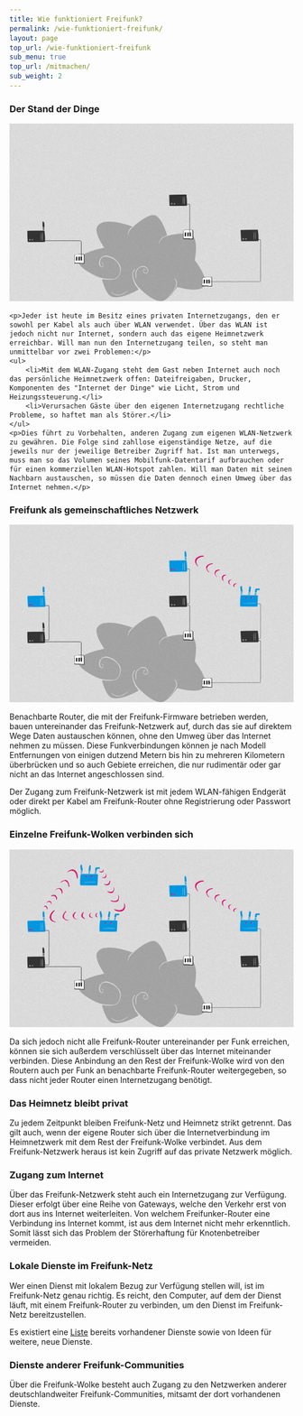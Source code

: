 ```yaml
---
title: Wie funktioniert Freifunk?
permalink: /wie-funktioniert-freifunk/
layout: page
top_url: /wie-funktioniert-freifunk
sub_menu: true
top_url: /mitmachen/
sub_weight: 2
---
```


<section class="box">
	<h3>Der Stand der Dinge</h3>
	<img src="/images/network_1.jpg" class="half-width" />
	
	<p>Jeder ist heute im Besitz eines privaten Internetzugangs, den er sowohl per Kabel als auch über WLAN verwendet. Über das WLAN ist jedoch nicht nur Internet, sondern auch das eigene Heimnetzwerk erreichbar. Will man nun den Internetzugang teilen, so steht man unmittelbar vor zwei Problemen:</p>
	<ul>
		<li>Mit dem WLAN-Zugang steht dem Gast neben Internet auch noch das persönliche Heimnetzwerk offen: Dateifreigaben, Drucker, Komponenten des "Internet der Dinge" wie Licht, Strom und Heizungssteuerung.</li>
		<li>Verursachen Gäste über den eigenen Internetzugang rechtliche Probleme, so haftet man als Störer.</li>
	</ul>
	<p>Dies führt zu Vorbehalten, anderen Zugang zum eigenen WLAN-Netzwerk zu gewähren. Die Folge sind zahllose eigenständige Netze, auf die jeweils nur der jeweilige Betreiber Zugriff hat. Ist man unterwegs, muss man so das Volumen seines Mobilfunk-Datentarif aufbrauchen oder für einen kommerziellen WLAN-Hotspot zahlen. Will man Daten mit seinen Nachbarn austauschen, so müssen die Daten dennoch einen Umweg über das Internet nehmen.</p>
</section>

<section class="box">
	<h3>Freifunk als gemeinschaftliches Netzwerk</h3>
	<img src="/images/network_2.jpg" class="half-width" />
	<p>Benachbarte Router, die mit der Freifunk-Firmware betrieben werden, bauen untereinander das Freifunk-Netzwerk auf, durch das sie auf direktem Wege Daten austauschen können, ohne den Umweg über das Internet nehmen zu müssen. Diese Funkverbindungen können je nach Modell Entfernungen von einigen dutzend Metern bis hin zu mehreren Kilometern überbrücken und so auch Gebiete erreichen, die nur rudimentär oder gar nicht an das Internet angeschlossen sind.</p>
	<p>Der Zugang zum Freifunk-Netzwerk ist mit jedem WLAN-fähigen Endgerät oder direkt per Kabel am Freifunk-Router ohne Registrierung oder Passwort möglich.</p>
</section>

<section class="box ">
	<h3>Einzelne Freifunk-Wolken verbinden sich</h3>
	<img src="/images/network_3.jpg" class="half-width" />
	<p>Da sich jedoch nicht alle Freifunk-Router untereinander per Funk erreichen, können sie sich außerdem verschlüsselt über das Internet miteinander verbinden. Diese Anbindung an den Rest der Freifunk-Wolke wird von den Routern auch per Funk an benachbarte Freifunk-Router weitergegeben, so dass nicht jeder Router einen Internetzugang benötigt.</p>
</section>
<section class="box">
	<h3>Das Heimnetz bleibt privat</h3>
	<p>Zu jedem Zeitpunkt bleiben Freifunk-Netz und Heimnetz strikt getrennt. Das gilt auch, wenn der eigene Router sich über die Internetverbindung im Heimnetzwerk mit dem Rest der Freifunk-Wolke verbindet. Aus dem Freifunk-Netzwerk heraus ist kein Zugriff auf das private Netzwerk möglich.</p>
</section>

<section class="box">
	<h3>Zugang zum Internet</h3>
	<p>Über das Freifunk-Netzwerk steht auch ein Internetzugang zur Verfügung. Dieser erfolgt über eine Reihe von Gateways, welche den Verkehr erst von dort aus ins Internet weiterleiten. Von welchem Freifunker-Router eine Verbindung ins Internet kommt, ist aus dem Internet nicht mehr erkenntlich. Somit lässt sich das Problem der Störerhaftung für Knotenbetreiber vermeiden.</p>
</section>

<section class="box">
	<h3>Lokale Dienste im Freifunk-Netz</h3>
	<p>Wer einen Dienst mit lokalem Bezug zur Verfügung stellen will, ist im Freifunk-Netz genau richtig. Es reicht, den Computer, auf dem der Dienst läuft, mit einem Freifunk-Router zu verbinden, um den Dienst im Freifunk-Netz bereitzustellen.</p>
	<p>Es existiert eine <a href="/lokale-dienste/">Liste</a> bereits vorhandener Dienste sowie von Ideen für weitere, neue Dienste.</p>
</section>

<section class="box ">
	<h3>Dienste anderer Freifunk-Communities</h3>
	<p>Über die Freifunk-Wolke besteht auch Zugang zu den Netzwerken anderer deutschlandweiter Freifunk-Communities, mitsamt der dort vorhandenen Dienste.</p>
</section>
